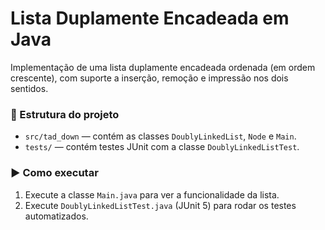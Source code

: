 # Lista Duplamente Encadeada em Java

Implementação de uma lista duplamente encadeada ordenada (em ordem crescente), com suporte a inserção, remoção e impressão nos dois sentidos.

### 📁 Estrutura do projeto

- `src/tad_down` — contém as classes `DoublyLinkedList`, `Node` e `Main`.
- `tests/` — contém testes JUnit com a classe `DoublyLinkedListTest`.

### ▶️ Como executar

1. Execute a classe `Main.java` para ver a funcionalidade da lista.
2. Execute `DoublyLinkedListTest.java` (JUnit 5) para rodar os testes automatizados.
